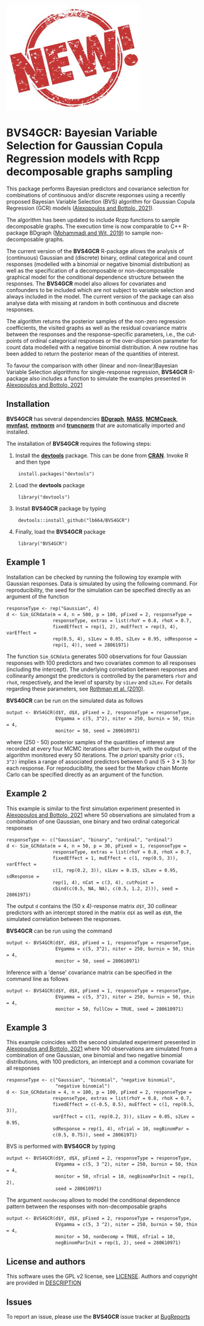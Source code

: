 
<!-- README.md is generated from README.Rmd. Please edit that file -->

<img src="./Pictures/Fig_1.png" width="350" >

# BVS4GCR: Bayesian Variable Selection for Gaussian Copula Regression models with Rcpp decomposable graphs sampling

This package performs Bayesian predictors and covariance selection for combinations of continuous and/or discrete responses using a recently proposed Bayesian Variable Selection (BVS) algorithm for Gaussian Copula Regression (GCR) models 
([Alexopoulos and Bottolo, 2021](https://doi.org/10.1080/10618600.2020.1840997)).

The algorithm has been updated to include Rcpp functions to sample decomposable graphs. The execution time is now comparable to C++ R-package BDgraph ([Mohammadi and Wit, 2019](https://doi.org/10.18637/jss.v089.i03)) to sample non-decomposable graphs.

The current version of the **BVS4GCR** R-package allows the analysis of (continuous) Gaussian and (discrete) binary, ordinal categorical and count responses (modelled with a binomial or negative binomial distribution) as well as the specification of a decomposable or non-decomposable graphical model for the conditional dependence structure between the responses. The **BVS4GCR** model also allows for covariates and confounders to be included which are not subject to variable selection and always included in the model. The current version of the package can also analyse data with missing at random in both continuous and discrete responses. 

The algorithm returns the posterior samples of the non-zero regression coefficients, the visited graphs as well as the residual covariance matrix between the responses and the response-specific parameters, i.e., the cut-points of ordinal categorical responses or the over-dispersion parameter for count data modelled with a negative binomial distribution. A new routine has been added to return the posterior mean of the quantities of interest. 

To favour the comparison with other (linear and non-linear)Bayesian Variable Selection algorithms for single-response regression, **BVS4GCR** R-package also includes a function to simulate the examples presented in [Alexopoulos and Bottolo, 2021](https://doi.org/10.1080/10618600.2020.1840997)

## Installation

**BVS4GCR** has several dependencies [**BDgraph**](https://cran.r-project.org/web/packages/BDgraph/index.html), [**MASS**](https://cran.r-project.org/web/packages/MASS/index.html), [**MCMCpack**](https://cran.r-project.org/web/packages/MCMCpack/), [**mvnfast**](https://cran.r-project.org/web/packages/mvnfast/index.html), [**mvtnorm**](https://cran.r-project.org/web/packages/mvtnorm/index.html) and [**truncnorm**](https://cran.r-project.org/web/packages/truncnorm/index.html) that are automatically imported and installed.

The installation of **BVS4GCR** requires the following steps:

1.  Install the [**devtools**](https://github.com/r-lib/devtools)
    package. This can be done from
    [**CRAN**](https://cran.r-project.org/). Invoke R and then type
    
    ``` 
     install.packages("devtools")
    ```

2.  Load the **devtools** package
    
    ``` 
     library("devtools")
    ```

3.  Install **BVS4GCR** package by
    typing
    
    ``` 
     devtools::install_github("lb664/BVS4GCR")
    ```

4.  Finally, load the **BVS4GCR** package
    
    ``` 
     library("BVS4GCR")
    ```

## Example 1

Installation can be checked by running the following toy example with Gaussian responses. Data is simulated by using the following command. For reproducibility, the seed for the simulation can be specified directly as an argument of the function

<!---
# 85 characters ####################################################################
-->
    
    responseType <- rep("Gaussian", 4)
    d <- Sim_GCRdata(m = 4, n = 500, p = 100, pFixed = 2, responseType = 
                     responseType, extras = list(rhoY = 0.8, rhoX = 0.7, 
                     fixedEffect = rep(1, 2), muEffect = rep(3, 4), varEffect = 
                     rep(0.5, 4), s1Lev = 0.05, s2Lev = 0.95, sdResponse = 
                     rep(1, 4)), seed = 28061971)

The function `Sim_GCRdata` generates 500 observations for four Gaussian responses with 100 predictors and two covariates common to all responses (including the intercept). The underlying correlation between responses and collinearity amongst the predictors is controlled by the parameters `rhoY` and `rhoX`, respectively, and the level of sparsity by `s1Lev` and `s2Lev`. For details regarding these parameters, see [Rothman et al. (2010)](https://doi.org/10.1198/jcgs.2010.09188).

**BVS4GCR** can be run on the simulated data as follows
    
    output <- BVS4GCR(d$Y, d$X, pFixed = 2, responseType = responseType, 
                      EVgamma = c(5, 3^2), niter = 250, burnin = 50, thin = 4, 
                      monitor = 50, seed = 280610971)

where (250 - 50) posterior samples of the quantities of interest are recorded at every four MCMC iterations after burn-in, with the output of the algorithm monitored every 50 iterations. The _a priori_ sparsity prior `c(5, 3^2)` implies a range of associated predictors between 0 and (5 + 3 * 3) for each response. For reproducibility, the seed for the Markov chain Monte Carlo can be specified directly as an argument of the function.

## Example 2

This example is similar to the first simulation experiment presented in [Alexopoulos and Bottolo, 2021](https://doi.org/10.1080/10618600.2020.1840997) where 50 observations are simulated from a combination of one Gaussian, one binary and two ordinal categorical responses

<!---
# 85 characters ####################################################################
-->

    responseType <- c("Gaussian", "binary", "ordinal", "ordinal")
    d <- Sim_GCRdata(m = 4, n = 50, p = 30, pFixed = 1, responseType = 
                     responseType, extras = list(rhoY = 0.8, rhoX = 0.7, 
                     fixedEffect = 1, muEffect = c(1, rep(0.5, 3)), varEffect = 
                     c(1, rep(0.2, 3)), s1Lev = 0.15, s2Lev = 0.95, sdResponse = 
                     rep(1, 4), nCat = c(3, 4), cutPoint = 
                     cbind(c(0.5, NA, NA), c(0.5, 1.2, 2))), seed = 28061971)

The output `d` contains the (50 x 4)-response matrix `d$Y`, 30 collinear predictors with an intercept stored in the matrix `d$X` as well as `d$R`, the simulated correlation between the responses.

**BVS4GCR** can be run using the command

    output <- BVS4GCR(d$Y, d$X, pFixed = 1, responseType = responseType, 
                      EVgamma = c(5, 3^2), niter = 250, burnin = 50, thin = 4, 
                      monitor = 50, seed = 280610971)

Inference with a 'dense' covariance matrix can be specified in the command line as follows

    output <- BVS4GCR(d$Y, d$X, pFixed = 1, responseType = responseType, 
                      EVgamma = c(5, 3^2), niter = 250, burnin = 50, thin = 4, 
                      monitor = 50, fullCov = TRUE, seed = 280610971)

## Example 3

This example coincides with the second simulated experiment presented in [Alexopoulos and Bottolo, 2021](https://doi.org/10.1080/10618600.2020.1840997) where 100 observations are simulated from a combination of one Gaussian, one binomial and two negative binomial distributions, with 100 predictors, an intercept and a common covariate for all responses

<!---
# 85 characters ####################################################################
-->

    responseType <- c("Gaussian", "binomial", "negative binomial", 
                      "negative binomial")
    d <- Sim_GCRdata(m = 4, n = 100, p = 100, pFixed = 2, responseType = 
                     responseType, extras = list(rhoY = 0.8, rhoX = 0.7, 
                     fixedEffect = c(-0.5, 0.5), muEffect = c(1, rep(0.5, 3)), 
                     varEffect = c(1, rep(0.2, 3)), s1Lev = 0.05, s2Lev = 0.95, 
                     sdResponse = rep(1, 4), nTrial = 10, negBinomPar = 
                     c(0.5, 0.75)), seed = 28061971)

BVS is performed with **BVS4GCR** by typing

    output <- BVS4GCR(d$Y, d$X, pFixed = 2, responseType = responseType, 
                      EVgamma = c(5, 3 ^2), niter = 250, burnin = 50, thin = 4, 
                      monitor = 50, nTrial = 10, negBinomParInit = rep(1, 2), 
                      seed = 280610971)

The argument `nondecomp` allows to model the conditional dependence pattern between the responses with non-decomposable graphs 

    output <- BVS4GCR(d$Y, d$X, pFixed = 2, responseType = responseType, 
                      EVgamma = c(5, 3 ^2), niter = 250, burnin = 50, thin = 4, 
                      monitor = 50, nonDecomp = TRUE, nTrial = 10, 
                      negBinomParInit = rep(1, 2), seed = 280610971)

## License and authors

This software uses the GPL v2 license, see [LICENSE](https://github.com/lb664/BVS4GCR/blob/master/LICENSE). Authors and copyright are provided in [DESCRIPTION](https://github.com/lb664/BVS4GCR/blob/master/DESCRIPTION)

## Issues

To report an issue, please use the **BVS4GCR** issue tracker at [BugReports](https://github.com/lb664/BVS4GCR/issues)
